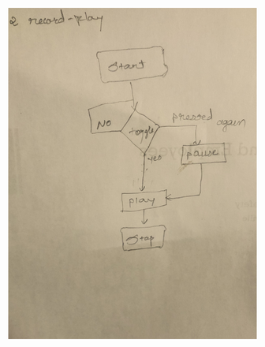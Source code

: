 ![alt text](https://github.com/Yukti1995/Final_Submission_ASMR2GO/blob/master/Flowcharts/playrecords.JPG?raw=true)
